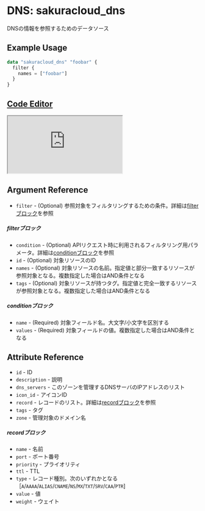 # DNS: sakuracloud_dns

DNSの情報を参照するためのデータソース

## Example Usage

```tf
data "sakuracloud_dns" "foobar" {
  filter {
    names = ["foobar"]
  }
}
```

<div class="editor">

<h2><a href="https://zouen-alpha.usacloud.jp/#data/dns" target="_blank" rel="noopener noreferrer">Code Editor</a></h2>

<iframe src="https://zouen-alpha.usacloud.jp/#data/dns"></iframe>

</div>


## Argument Reference

* `filter` - (Optional) 参照対象をフィルタリングするための条件。詳細は[filterブロック](#filter)を参照 

##### filterブロック

* `condition` - (Optional) APIリクエスト時に利用されるフィルタリング用パラメータ。詳細は[conditionブロック](#condition)を参照  
* `id` - (Optional) 対象リソースのID 
* `names` - (Optional) 対象リソースの名前。指定値と部分一致するリソースが参照対象となる。複数指定した場合はAND条件となる  
* `tags` - (Optional) 対象リソースが持つタグ。指定値と完全一致するリソースが参照対象となる。複数指定した場合はAND条件となる

##### conditionブロック

* `name` - (Required) 対象フィールド名。大文字/小文字を区別する  
* `values` - (Required) 対象フィールドの値。複数指定した場合はAND条件となる


## Attribute Reference

* `id` - ID
* `description` - 説明
* `dns_servers` - このゾーンを管理するDNSサーバのIPアドレスのリスト
* `icon_id` - アイコンID
* `record` - レコードのリスト。詳細は[recordブロック](#record)を参照  
* `tags` - タグ
* `zone` - 管理対象のドメイン名

##### recordブロック

* `name` - 名前
* `port` - ポート番号
* `priority` - プライオリティ
* `ttl` - TTL
* `type` - レコード種別。次のいずれかとなる［`A`/`AAAA`/`ALIAS`/`CNAME`/`NS`/`MX`/`TXT`/`SRV`/`CAA`/`PTR`]
* `value` - 値
* `weight` - ウェイト


